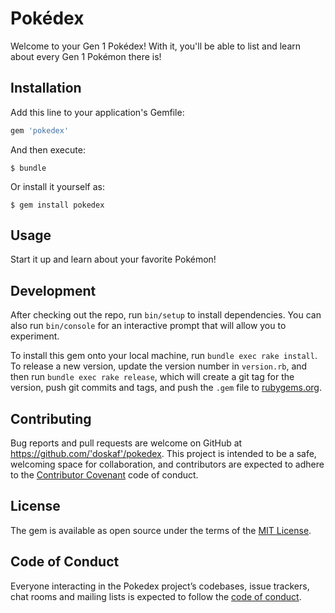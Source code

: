 # Pokédex

Welcome to your Gen 1 Pokédex! With it, you'll be able to list and learn about every Gen 1 Pokémon there is!

## Installation

Add this line to your application's Gemfile:

```ruby
gem 'pokedex'
```

And then execute:

    $ bundle

Or install it yourself as:

    $ gem install pokedex

## Usage

Start it up and learn about your favorite Pokémon!

## Development

After checking out the repo, run `bin/setup` to install dependencies. You can also run `bin/console` for an interactive prompt that will allow you to experiment.

To install this gem onto your local machine, run `bundle exec rake install`. To release a new version, update the version number in `version.rb`, and then run `bundle exec rake release`, which will create a git tag for the version, push git commits and tags, and push the `.gem` file to [rubygems.org](https://rubygems.org).

## Contributing

Bug reports and pull requests are welcome on GitHub at https://github.com/'doskaf'/pokedex. This project is intended to be a safe, welcoming space for collaboration, and contributors are expected to adhere to the [Contributor Covenant](http://contributor-covenant.org) code of conduct.

## License

The gem is available as open source under the terms of the [MIT License](https://opensource.org/licenses/MIT).

## Code of Conduct

Everyone interacting in the Pokedex project’s codebases, issue trackers, chat rooms and mailing lists is expected to follow the [code of conduct](https://github.com/'doskaf'/pokedex/blob/master/CODE_OF_CONDUCT.md).
